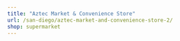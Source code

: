 ```yaml
---
title: "Aztec Market & Convenience Store"
url: /san-diego/aztec-market-and-convenience-store-2/
shop: supermarket
---
```

